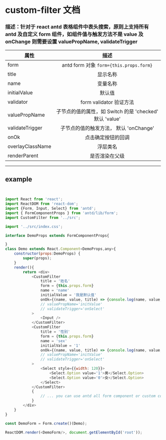 # custom-filter 文档
### 描述：针对于 react antd 表格组件中表头搜索，原则上支持所有 antd 及自定义 form 组件，如组件值与触发方法不是 value 及 onChange 则需要设置 valuePropName, validateTrigger 
属性|描述
---|:--:
form| antd form 对象 ``` form={this.props.form} ```
title|显示名称
name|变量名称
initialValue|默认值
validator| form validator 验证方法
valuePropName|子节点的值的属性，如 Switch 的是 'checked'  默认 'value'
validateTrigger|子节点的值的触发方法， 默认 'onChange'
onOk|点击确定按钮的回调
overlayClassName|浮层类名
renderParent|是否渲染在父级

----
## example
```js


import React from 'react';
import ReactDOM from 'react-dom';
import {Form, Input, Select} from 'antd';
import { FormComponentProps } from 'antd/lib/form';
import CustomFilter from '../src';

import '../src/index.css';

interface DemoProps extends FormComponentProps{

}
class Demo extends React.Component<DemoProps,any>{
    constructor(props:DemoProps) {
        super(props);
    }
    render(){
        return <div>
            <CustomFilter
                title = '姓名'
                form = {this.props.form}
                name = 'name'
                initialValue = '我是默认值'
                onOk={(name, value, title) => {console.log(name, value, title)}}
                // valuePropName='initValue' 
                // validateTrigger='onSelect'
            >
                <Input />
            </CustomFilter>
            <CustomFilter
                title = '性别'
                form = {this.props.form}
                name = 'sex'
                initialValue = '1'
                onOk={(name, value, title) => {console.log(name, value, title)}}
                // valuePropName='initValue' 
                // validateTrigger='onSelect'
            >
                <Select style={{width: 120}}>
                    <Select.Option value='1'>男</Select.Option>
                    <Select.Option value='0'>女</Select.Option>
                </Select>
            </CustomFilter>
            {
                // ... you can use antd all form component or custom component
            }
        </div>
    }
}

const DemoForm = Form.create()(Demo);

ReactDOM.render(<DemoForm/>, document.getElementById('root'));

```